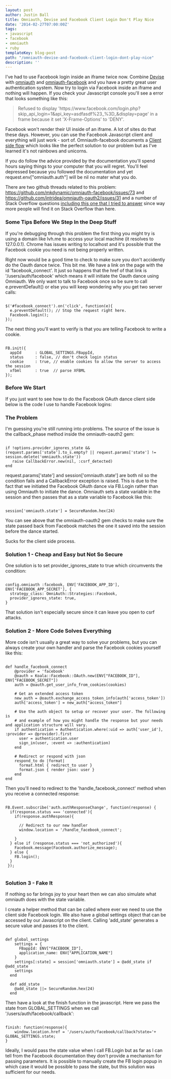```yaml
---
layout: post
author: Justin Ball
title: Omniauth, Devise and Facebook Client Login Don't Play Nice
date: '2014-02-27T07:00:00Z'
tags:
- javascript
- facebook
- omniauth
- ruby
templateKey: blog-post
path: "/omniauth-devise-and-facebook-client-login-dont-play-nice"
description: ''
---
```


I've had to use Facebook login inside an iframe twice now. Combine <a href="https://github.com/plataformatec/devise">Devise</a>
with <a href="https://github.com/intridea/omniauth">omniauth</a> and <a href="https://github.com/mkdynamic/omniauth-facebook">omniauth-facebook</a> and you have a
pretty great user authentication system. Now try to login via Facebook inside an iframe and nothing will happen. If you check your Javascript console you'll see a error
that looks something like this:

<blockquote>
  Refused to display 'https://www.facebook.com/login.php?skip_api_login=1&api_key=asdfasdf%23_%3D_&display=page' in a frame because it set 'X-Frame-Options' to 'DENY'.
</blockquote>

Facebook won't render their UI inside of an iframe. A lot of sites do that these days. However, you can use the Facebook Javascript client and everything will
just work - sort of. Omniauth-facebook documents a <a href="https://github.com/mkdynamic/omniauth-facebook#client-side-flow">Client side flow</a> which looks like the
perfect solution to our problem but as I've learned it's not rainbows and unicorns.

If you do follow the advice provided by the documentation you'll spend hours saying things to your computer that you will regret. You'll feel depressed because you
followed the documentation and yet request.env["omniauth.auth"] will be nil no mater what you do.

There are two github threads related to this problem: <a href="https://github.com/mkdynamic/omniauth-facebook/issues/73">https://github.com/mkdynamic/omniauth-facebook/issues/73</a>
and <a href="https://github.com/intridea/omniauth-oauth2/issues/31">https://github.com/intridea/omniauth-oauth2/issues/31</a> and a number of Stack Overflow questions
<a href="http://stackoverflow.com/questions/10320320/facebook-javascript-sdk-and-omniauth/22082218#22082218">including this one that I tried to answer</a> since way
more people will find it on Stack Overflow than here.

<h3>Some Tips Before We Step In the Deep Stuff</h3>

If you're debugging through this problem the first thing you might try is using a domain like lvh.me to access your local machine (it resolves to 127.0.0.1). Chrome
has issues writing to localhost and it's possible that the Facebook cookie you need is not being properly written.

Right now would be a good time to check to make sure you don't accidently do the Oauth dance twice. This bit me. We have a link on the page with the id 'facebook_connect'.
It just so happens that the href of that link is '/users/auth/facebook' which means it will initiate the Oauth dance using Omniauth. We only want to talk to Facebook once
so be sure to call e.preventDefault() or else you will keep wondering why you get two server calls:

<pre><code class="javascript">
$('#facebook_connect').on('click', function(e){
  e.preventDefault(); // Stop the request right here.
  Facebook.login();
});
</pre></code>

The next thing you'll want to verify is that you are telling Facebook to write a cookie.

<pre><code class="javascript">
FB.init({
  appId      : GLOBAL_SETTINGS.FBappId,
  status     : false, // don't check login status
  cookie     : true, // enable cookies to allow the server to access the session
  xfbml      : true  // parse XFBML
});
</pre></code>


<h3>Before We Start</h3>
If you just want to see how to do the Facebook OAuth dance client side below is the code I use to handle Facebook logins:
<script src="https://gist.github.com/jbasdf/9262863.js"></script>

<h3>The Problem</h3>
I'm guessing you're still running into problems. The source of the issue is the callback_phase method inside the omniauth-oauth2 gem:

<pre><code class="ruby">
if !options.provider_ignores_state && (request.params['state'].to_s.empty? || request.params['state'] != session.delete('omniauth.state'))
   raise CallbackError.new(nil, :csrf_detected)
end
</pre></code>

request.params['state'] and session['omniauth.state'] are both nil so the condition fails and a CallbackError exception is raised. This is due
to the fact that we initiated the Facebook OAuth dance via FB.Login rather than using Omniauth to initiate the dance. Omniauth sets a state variable in the session
and then passes that as a state variable to Facebook like this:

<pre><code class="ruby">
session['omniauth.state'] = SecureRandom.hex(24)
</pre></code>

You can see above that the omniauth-oauth2 gem checks to make sure the state passed back from Facebook matches the one it saved into the session before
the dance started.

Sucks for the client side process.

<h3>Solution 1 - Cheap and Easy but Not So Secure</h3>
One solution is to set provider_ignores_state to true which circumvents the condition:

<pre><code class="ruby">
config.omniauth :facebook, ENV['FACEBOOK_APP_ID'], ENV['FACEBOOK_APP_SECRET'], {
  strategy_class: OmniAuth::Strategies::Facebook,
  provider_ignores_state: true,
}
</pre></code>

That solution isn't especially secure since it can leave you open to csrf attacks.


<h3>Solution 2 - More Code Solves Everything</h3>
More code isn't usually a great way to solve your problems, but you can always create your own handler and parse the Facebook cookies yourself like this:

<pre><code class="ruby">
def handle_facebook_connect
    @provider = 'facebook'
    @oauth = Koala::Facebook::OAuth.new(ENV["FACEBOOK_ID"], ENV["FACEBOOK_SECRET"])
    auth = @oauth.get_user_info_from_cookies(cookies)

    # Get an extended access token
    new_auth = @oauth.exchange_access_token_info(auth['access_token'])
    auth['access_token'] = new_auth["access_token"]

    # Use the auth object to setup or recover your user. The following is
    # and example of how you might handle the response but your needs and application structure will vary.
    if authentication = Authentication.where(:uid => auth['user_id'], :provider => @provider).first
      user = authentication.user
      sign_in(user, :event => :authentication)
    end

    # Redirect or respond with json
    respond_to do |format|
      format.html { redirect_to user }
      format.json { render json: user }
    end
end
</pre></code>

Then you'll need to redirect to the 'handle_facebook_connect' method when you receive a connected response:

<pre><code class="javascript">
FB.Event.subscribe('auth.authResponseChange', function(response) {
  if(response.status === 'connected'){
    if(response.authResponse){

      // Redirect to our new handler
      window.location = '/handle_facebook_connect';

    }
  } else if (response.status === 'not_authorized'){
    Facebook.message(Facebook.authorize_message);
  } else {
    FB.login();
  }
 });

</pre></code>


<h3>Solution 3 - Fake It</h3>
If nothing so far brings joy to your heart then we can also simulate what omniauth does with the state variable.

I create a helper method that can be called where ever we need to use the client side Facebook login. We also have a global settings object
that can be accessed by our Javascript on the client. Calling 'add_state' generates a secure value and passes it to the client.

<pre><code class="ruby">
def global_settings
    settings = {
      FBappId: ENV["FACEBOOK_ID"],
      application_name: ENV["APPLICATION_NAME"]
    }
    settings[:state] = session['omniauth.state'] = @add_state if @add_state
    settings
  end

  def add_state
    @add_state ||= SecureRandom.hex(24)
  end
</pre></code>

Then have a look at the finish function in the javascript. Here we pass the state from GLOBAL_SETTINGS when we call '/users/auth/facebook/callback':

<pre><code class="javascript">
finish: function(response){
    window.location.href = '/users/auth/facebook/callback?state='+ GLOBAL_SETTINGS.state;
}
</pre></code>

Ideally, I would pass the state value when I call FB.Login but as far as I can tell from the Facebook documentation they don't provide
a mechanism for passing parameters. It is possible to manually create the FB login popup in which case it would be possible to pass the state, but
this solution was sufficient for our needs.
